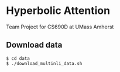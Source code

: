 # Hyperbolic Attention

Team Project for CS690D at UMass Amherst

## Download data

```
$ cd data
$ ./download_multinli_data.sh
```
